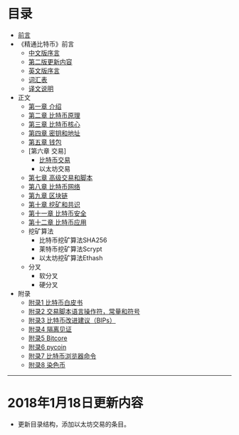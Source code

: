 # 目录

- [前言](https://github.com/zcc0721/MasterBlockchain/blob/master/my-preface.md)
- 《精通比特币》前言
    - [中文版序言](https://github.com/zcc0721/MasterBlockchain/blob/master/cn-preface.md)
    - [第二版更新内容](https://github.com/zcc0721/MasterBlockchain/blob/master/second_edition_changes.md)
    - [英文版序言](https://github.com/zcc0721/MasterBlockchain/blob/master/preface.md)
    - [词汇表](https://github.com/zcc0721/MasterBlockchain/blob/master/glossary.md)
    - [译文说明](https://github.com/zcc0721/MasterBlockchain/blob/master/trans-preface.md)
- 正文
    - [第一章 介绍](https://github.com/zcc0721/MasterBlockchain/blob/master/ch01.md)
    - [第二章 比特币原理](https://github.com/zcc0721/MasterBlockchain/blob/master/ch02.md)
    - [第三章 比特币核心](https://github.com/zcc0721/MasterBlockchain/blob/master/ch03.md)
    - [第四章 密钥和地址](https://github.com/zcc0721/MasterBlockchain/blob/master/ch04.md)
    - [第五章 钱包](https://github.com/zcc0721/MasterBlockchain/blob/master/ch05.md)
    - [第六章 交易]
        - [比特币交易](https://github.com/zcc0721/MasterBlockchain/blob/master/bitcoin-transaction.md)
        - 以太坊交易
    - [第七章 高级交易和脚本](https://github.com/zcc0721/MasterBlockchain/blob/master/ch07.md)
    - [第八章 比特币网络](https://github.com/zcc0721/MasterBlockchain/blob/master/ch08.md)
    - [第九章 区块链](https://github.com/zcc0721/MasterBlockchain/blob/master/ch09.md)
    - [第十章 挖矿和共识](https://github.com/zcc0721/MasterBlockchain/blob/master/ch10.md)
    - [第十一章 比特币安全](https://github.com/zcc0721/MasterBlockchain/blob/master/ch11.md)
    - [第十二章 比特币应用](https://github.com/zcc0721/MasterBlockchain/blob/master/ch12.md)
    - 挖矿算法
        - 比特币挖矿算法SHA256
        - 莱特币挖矿算法Scrypt
        - 以太坊挖矿算法Ethash
    - 分叉
        - 软分叉
        - 硬分叉
- 附录
    - [附录1 比特币白皮书](https://github.com/zcc0721/MasterBlockchain/blob/master/appdx-bitcoinwhitepaper.md)
    - [附录2 交易脚本语言操作符，常量和符号](https://github.com/zcc0721/MasterBlockchain/blob/master/appdx-scriptops.md)
    - [附录3 比特币改进建议（BIPs）](https://github.com/zcc0721/MasterBlockchain/blob/master/appdx-bips.md)
    - [附录4 隔离见证](https://github.com/zcc0721/MasterBlockchain/blob/master/appdx-segwit.md)
    - [附录5 Bitcore](https://github.com/zcc0721/MasterBlockchain/blob/master/appdx-bitcore.md)
    - [附录6 pycoin](https://github.com/zcc0721/MasterBlockchain/blob/master/appdx-pycoin.md)
    - [附录7 比特币浏览器命令](https://github.com/zcc0721/MasterBlockchain/blob/master/appdx-bx.md)
    - [附录8 染色币](https://github.com/zcc0721/MasterBlockchain/blob/master/appdx-colored_coins.md)

---

# 2018年1月18日更新内容

- 更新目录结构，添加以太坊交易的条目。